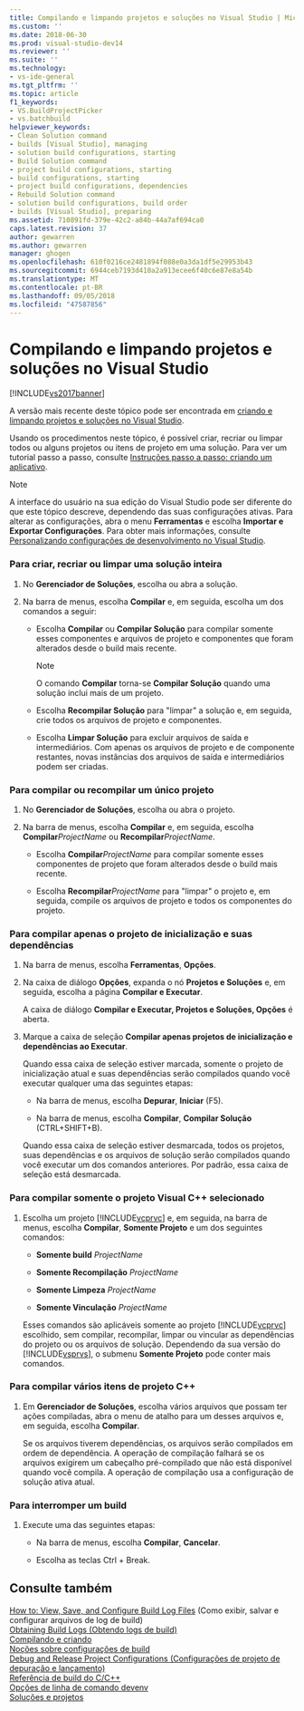```yaml
---
title: Compilando e limpando projetos e soluções no Visual Studio | Microsoft Docs
ms.custom: ''
ms.date: 2018-06-30
ms.prod: visual-studio-dev14
ms.reviewer: ''
ms.suite: ''
ms.technology:
- vs-ide-general
ms.tgt_pltfrm: ''
ms.topic: article
f1_keywords:
- VS.BuildProjectPicker
- vs.batchbuild
helpviewer_keywords:
- Clean Solution command
- builds [Visual Studio], managing
- solution build configurations, starting
- Build Solution command
- project build configurations, starting
- build configurations, starting
- project build configurations, dependencies
- Rebuild Solution command
- solution build configurations, build order
- builds [Visual Studio], preparing
ms.assetid: 710891fd-379e-42c2-a84b-44a7af694ca0
caps.latest.revision: 37
author: gewarren
ms.author: gewarren
manager: ghogen
ms.openlocfilehash: 610f0216ce2481894f088e0a3da1df5e29953b43
ms.sourcegitcommit: 6944ceb7193d410a2a913ecee6f40c6e87e8a54b
ms.translationtype: MT
ms.contentlocale: pt-BR
ms.lasthandoff: 09/05/2018
ms.locfileid: "47587856"
---
```

# <a name="building-and-cleaning-projects-and-solutions-in-visual-studio"></a>Compilando e limpando projetos e soluções no Visual Studio
[!INCLUDE[vs2017banner](../includes/vs2017banner.md)]

A versão mais recente deste tópico pode ser encontrada em [criando e limpando projetos e soluções no Visual Studio](https://docs.microsoft.com/visualstudio/ide/building-and-cleaning-projects-and-solutions-in-visual-studio).  
  
Usando os procedimentos neste tópico, é possível criar, recriar ou limpar todos ou alguns projetos ou itens de projeto em uma solução. Para ver um tutorial passo a passo, consulte [Instruções passo a passo: criando um aplicativo](../ide/walkthrough-building-an-application.md).  
  
> [!NOTE]
>  A interface do usuário na sua edição do Visual Studio pode ser diferente do que este tópico descreve, dependendo das suas configurações ativas. Para alterar as configurações, abra o menu **Ferramentas** e escolha **Importar e Exportar Configurações**. Para obter mais informações, consulte [Personalizando configurações de desenvolvimento no Visual Studio](http://msdn.microsoft.com/en-us/22c4debb-4e31-47a8-8f19-16f328d7dcd3).  
  
### <a name="to-build-rebuild-or-clean-an-entire-solution"></a>Para criar, recriar ou limpar uma solução inteira  
  
1.  No **Gerenciador de Soluções**, escolha ou abra a solução.  
  
2.  Na barra de menus, escolha **Compilar** e, em seguida, escolha um dos comandos a seguir:  
  
    -   Escolha **Compilar** ou **Compilar Solução** para compilar somente esses componentes e arquivos de projeto e componentes que foram alterados desde o build mais recente.  
  
        > [!NOTE]
        >  O comando **Compilar** torna-se **Compilar Solução** quando uma solução inclui mais de um projeto.  
  
    -   Escolha **Recompilar Solução** para "limpar" a solução e, em seguida, crie todos os arquivos de projeto e componentes.  
  
    -   Escolha **Limpar Solução** para excluir arquivos de saída e intermediários. Com apenas os arquivos de projeto e de componente restantes, novas instâncias dos arquivos de saída e intermediários podem ser criadas.  
  
### <a name="to-build-or-rebuild-a-single-project"></a>Para compilar ou recompilar um único projeto  
  
1.  No **Gerenciador de Soluções**, escolha ou abra o projeto.  
  
2.  Na barra de menus, escolha **Compilar** e, em seguida, escolha **Compilar**_ProjectName_ ou **Recompilar**_ProjectName_.  
  
    -   Escolha **Compilar**_ProjectName_ para compilar somente esses componentes de projeto que foram alterados desde o build mais recente.  
  
    -   Escolha **Recompilar**_ProjectName_ para "limpar" o projeto e, em seguida, compile os arquivos de projeto e todos os componentes do projeto.  
  
### <a name="to-build-only-the-startup-project-and-its-dependencies"></a>Para compilar apenas o projeto de inicialização e suas dependências  
  
1.  Na barra de menus, escolha **Ferramentas**, **Opções**.  
  
2.  Na caixa de diálogo **Opções**, expanda o nó **Projetos e Soluções** e, em seguida, escolha a página **Compilar e Executar**.  
  
     A caixa de diálogo **Compilar e Executar, Projetos e Soluções, Opções** é aberta.  
  
3.  Marque a caixa de seleção **Compilar apenas projetos de inicialização e dependências ao Executar**.  
  
     Quando essa caixa de seleção estiver marcada, somente o projeto de inicialização atual e suas dependências serão compilados quando você executar qualquer uma das seguintes etapas:  
  
    -   Na barra de menus, escolha **Depurar**, **Iniciar** (F5).  
  
    -   Na barra de menus, escolha **Compilar**, **Compilar Solução** (CTRL+SHIFT+B).  
  
     Quando essa caixa de seleção estiver desmarcada, todos os projetos, suas dependências e os arquivos de solução serão compilados quando você executar um dos comandos anteriores. Por padrão, essa caixa de seleção está desmarcada.  
  
### <a name="to-build-only-the-selected-visual-c-project"></a>Para compilar somente o projeto Visual C++ selecionado  
  
1.  Escolha um projeto [!INCLUDE[vcprvc](../includes/vcprvc-md.md)] e, em seguida, na barra de menus, escolha **Compilar**, **Somente Projeto** e um dos seguintes comandos:  
  
    -   **Somente build** *ProjectName*  
  
    -   **Somente Recompilação** *ProjectName*  
  
    -   **Somente Limpeza** *ProjectName*  
  
    -   **Somente Vinculação** *ProjectName*  
  
     Esses comandos são aplicáveis somente ao projeto [!INCLUDE[vcprvc](../includes/vcprvc-md.md)] escolhido, sem compilar, recompilar, limpar ou vincular as dependências do projeto ou os arquivos de solução. Dependendo da sua versão do [!INCLUDE[vsprvs](../includes/vsprvs-md.md)], o submenu **Somente Projeto** pode conter mais comandos.  
  
### <a name="to-compile-multiple-c-project-items"></a>Para compilar vários itens de projeto C++  
  
1.  Em **Gerenciador de Soluções**, escolha vários arquivos que possam ter ações compiladas, abra o menu de atalho para um desses arquivos e, em seguida, escolha **Compilar**.  
  
     Se os arquivos tiverem dependências, os arquivos serão compilados em ordem de dependência. A operação de compilação falhará se os arquivos exigirem um cabeçalho pré-compilado que não está disponível quando você compila. A operação de compilação usa a configuração de solução ativa atual.  
  
### <a name="to-stop-a-build"></a>Para interromper um build  
  
1.  Execute uma das seguintes etapas:  
  
    -   Na barra de menus, escolha **Compilar**, **Cancelar**.  
  
    -   Escolha as teclas Ctrl + Break.  
  
## <a name="see-also"></a>Consulte também  
 [How to: View, Save, and Configure Build Log Files](../ide/how-to-view-save-and-configure-build-log-files.md)  (Como exibir, salvar e configurar arquivos de log de build)  
 [Obtaining Build Logs (Obtendo logs de build)](../msbuild/obtaining-build-logs-with-msbuild.md)   
 [Compilando e criando](../ide/compiling-and-building-in-visual-studio.md)   
 [Noções sobre configurações de build](../ide/understanding-build-configurations.md)   
 [Debug and Release Project Configurations (Configurações de projeto de depuração e lançamento)](http://msdn.microsoft.com/en-us/0440b300-0614-4511-901a-105b771b236e)   
 [Referência de build do C/C++](http://msdn.microsoft.com/library/100b4ccf-572c-4d1f-970c-fa0bc0cc0d2d)   
 [Opções de linha de comando devenv](../ide/reference/devenv-command-line-switches.md)   
 [Soluções e projetos](../ide/solutions-and-projects-in-visual-studio.md)



